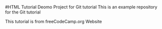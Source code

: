 #HTML Tutorial
Deomo Project for Git tutorial
This is an example repository for the Git tutorial

This tutorial is from freeCodeCamp.org Website
